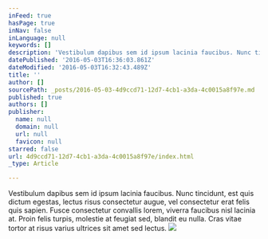 ```yaml
---
inFeed: true
hasPage: true
inNav: false
inLanguage: null
keywords: []
description: 'Vestibulum dapibus sem id ipsum lacinia faucibus. Nunc tincidunt, est quis dictum egestas, lectus risus consectetur augue, vel consectetur erat felis quis sapien. Fusce consectetur convallis lorem, viverra faucibus nisl lacinia at. Proin felis turpis, molestie at feugiat sed, blandit eu nulla. Cras vitae tortor at risus varius ultrices sit amet sed lectus.'
datePublished: '2016-05-03T16:36:03.861Z'
dateModified: '2016-05-03T16:32:43.489Z'
title: ''
author: []
sourcePath: _posts/2016-05-03-4d9ccd71-12d7-4cb1-a3da-4c0015a8f97e.md
published: true
authors: []
publisher:
  name: null
  domain: null
  url: null
  favicon: null
starred: false
url: 4d9ccd71-12d7-4cb1-a3da-4c0015a8f97e/index.html
_type: Article

---
```

Vestibulum dapibus sem id ipsum lacinia faucibus. Nunc tincidunt, est quis dictum egestas, lectus risus consectetur augue, vel consectetur erat felis quis sapien. Fusce consectetur convallis lorem, viverra faucibus nisl lacinia at. Proin felis turpis, molestie at feugiat sed, blandit eu nulla. Cras vitae tortor at risus varius ultrices sit amet sed lectus.
![](https://the-grid-user-content.s3-us-west-2.amazonaws.com/785260e2-452d-4eb0-b253-c7528019bdce.jpg)